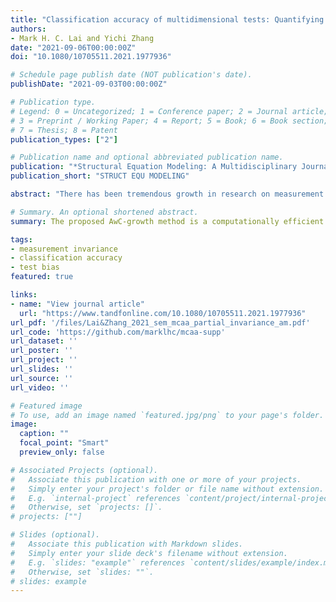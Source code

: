 ```yaml
---
title: "Classification accuracy of multidimensional tests: Quantifying the impact of noninvariance"
authors:
- Mark H. C. Lai and Yichi Zhang
date: "2021-09-06T00:00:00Z"
doi: "10.1080/10705511.2021.1977936"

# Schedule page publish date (NOT publication's date).
publishDate: "2021-09-03T00:00:00Z"

# Publication type.
# Legend: 0 = Uncategorized; 1 = Conference paper; 2 = Journal article;
# 3 = Preprint / Working Paper; 4 = Report; 5 = Book; 6 = Book section;
# 7 = Thesis; 8 = Patent
publication_types: ["2"]

# Publication name and optional abbreviated publication name.
publication: "*Structural Equation Modeling: A Multidisciplinary Journal*. Manuscript accepted for publication"
publication_short: "STRUCT EQU MODELING"

abstract: "There has been tremendous growth in research on measurement invariance over the past two decades. However, given that psychological tests are commonly used for making classification decisions such as personnel selections or diagnoses, surprisingly, there has been little research on how noninvariance impacts classification accuracy. Millsap & Kwok (2004) proposed a selection accuracy framework for that purpose, which has been recently extended to categorical data. Their framework, however, only deals with classification using a unidimensional test. In contrast, classification in practice usually involves multidimensional tests (e.g., personality) or multiple tests, with different weights assigned to each dimension. In the current paper, we extend Millsap & Kwok's framework for examining the impact of noninvariance to a multidimensional test on classification. We also provide an R script for the proposed method and illustrate it with a personnel selection example using data from a published report featuring a five-factor personality inventory."

# Summary. An optional shortened abstract.
summary: The proposed AwC-growth method is a computationally efficient method to adjust for measurement noninvariance to obtain valid growth parameter estimates. 

tags:
- measurement invariance
- classification accuracy
- test bias
featured: true

links:
- name: "View journal article"
  url: "https://www.tandfonline.com/10.1080/10705511.2021.1977936"
url_pdf: '/files/Lai&Zhang_2021_sem_mcaa_partial_invariance_am.pdf'
url_code: 'https://github.com/marklhc/mcaa-supp'
url_dataset: ''
url_poster: ''
url_project: ''
url_slides: ''
url_source: ''
url_video: ''

# Featured image
# To use, add an image named `featured.jpg/png` to your page's folder. 
image:
  caption: ""
  focal_point: "Smart"
  preview_only: false

# Associated Projects (optional).
#   Associate this publication with one or more of your projects.
#   Simply enter your project's folder or file name without extension.
#   E.g. `internal-project` references `content/project/internal-project/index.md`.
#   Otherwise, set `projects: []`.
# projects: [""]

# Slides (optional).
#   Associate this publication with Markdown slides.
#   Simply enter your slide deck's filename without extension.
#   E.g. `slides: "example"` references `content/slides/example/index.md`.
#   Otherwise, set `slides: ""`.
# slides: example
---
```


<!--

Supplementary notes can be added here, including [code and math](https://sourcethemes.com/academic/docs/writing-markdown-latex/).

-->
